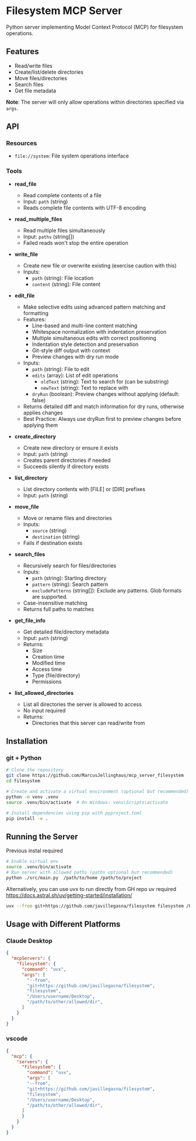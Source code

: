 # Filesystem MCP Server

Python server implementing Model Context Protocol (MCP) for filesystem operations.

## Features

- Read/write files
- Create/list/delete directories
- Move files/directories
- Search files
- Get file metadata

**Note**: The server will only allow operations within directories specified via `args`.

## API

### Resources

- `file://system`: File system operations interface

### Tools

- **read_file**
  - Read complete contents of a file
  - Input: `path` (string)
  - Reads complete file contents with UTF-8 encoding

- **read_multiple_files**
  - Read multiple files simultaneously
  - Input: `paths` (string[])
  - Failed reads won't stop the entire operation

- **write_file**
  - Create new file or overwrite existing (exercise caution with this)
  - Inputs:
    - `path` (string): File location
    - `content` (string): File content

- **edit_file**
  - Make selective edits using advanced pattern matching and formatting
  - Features:
    - Line-based and multi-line content matching
    - Whitespace normalization with indentation preservation
    - Multiple simultaneous edits with correct positioning
    - Indentation style detection and preservation
    - Git-style diff output with context
    - Preview changes with dry run mode
  - Inputs:
    - `path` (string): File to edit
    - `edits` (array): List of edit operations
      - `oldText` (string): Text to search for (can be substring)
      - `newText` (string): Text to replace with
    - `dryRun` (boolean): Preview changes without applying (default: false)
  - Returns detailed diff and match information for dry runs, otherwise applies changes
  - Best Practice: Always use dryRun first to preview changes before applying them

- **create_directory**
  - Create new directory or ensure it exists
  - Input: `path` (string)
  - Creates parent directories if needed
  - Succeeds silently if directory exists

- **list_directory**
  - List directory contents with [FILE] or [DIR] prefixes
  - Input: `path` (string)

- **move_file**
  - Move or rename files and directories
  - Inputs:
    - `source` (string)
    - `destination` (string)
  - Fails if destination exists

- **search_files**
  - Recursively search for files/directories
  - Inputs:
    - `path` (string): Starting directory
    - `pattern` (string): Search pattern
    - `excludePatterns` (string[]): Exclude any patterns. Glob formats are supported.
  - Case-insensitive matching
  - Returns full paths to matches

- **get_file_info**
  - Get detailed file/directory metadata
  - Input: `path` (string)
  - Returns:
    - Size
    - Creation time
    - Modified time
    - Access time
    - Type (file/directory)
    - Permissions

- **list_allowed_directories**
  - List all directories the server is allowed to access
  - No input required
  - Returns:
    - Directories that this server can read/write from

## Installation

### git + Python

```bash
# Clone the repository
git clone https://github.com/MarcusJellinghaus/mcp_server_filesystem
cd filesystem

# Create and activate a virtual environment (optional but recommended)
python -m venv .venv
source .venv/bin/activate  # On Windows: venv\Scripts\activate

# Install dependencies using pip with pyproject.toml
pip install -e .

```


## Running the Server

Previous instal required

```bash
# Enable virtual env 
source .venv/bin/activate 
# Run server with allowed paths (paths optional but recommended)
python ./src/main.py  /path/to/home /path/to/project
```

Alternatively, you can use uvx to run directly from GH repo
uv required https://docs.astral.sh/uv/getting-started/installation/

```bash
uvx --from git+https://github.com/javillegasna/filesystem filesystem /Users/username/Desktop
```

## Usage with Different Platforms

### Claude Desktop
```json
{
  "mcpServers": {
    "filesystem": {
      "command": "uvx",
      "args": [
        "--from",
        "git+https://github.com/javillegasna/filesystem",
        "filesystem",
        "/Users/username/Desktop",
        "/path/to/other/allowed/dir",
      ]
    }
  }
}

```

### vscode
```json
{
  "mcp": {
    "servers": {
      "filesystem": {
        "command": "uvx",
        "args": [
        "--from",
        "git+https://github.com/javillegasna/filesystem",
        "filesystem",
        "/Users/username/Desktop",
        "/path/to/other/allowed/dir",
      ]
      }
    }
  }
}
```

